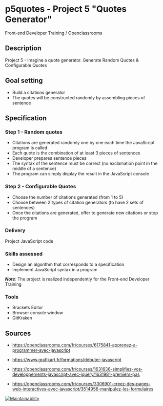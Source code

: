 # p5quotes - Project 5 "Quotes Generator"

Front-end Developer Training / Openclassrooms  

## Description

Project 5 - Imagine a quote generator. Generate Random Quotes & Configurable Quotes  

## Goal setting

* Build a citations generator
* The quotes will be constructed randomly by assembling pieces of sentence
  
## Specification
  
### Step 1 - Random quotes

* Citations are generated randomly one by one each time the JavaScript program is called
* Each quote is the combination of at least 3 pieces of sentences
* Developer prepares sentence pieces
* The syntax of the sentence must be correct (no exclamation point in the middle of a sentence)
* The program can simply display the result in the JavaScript console

### Step 2 - Configurable Quotes

* Choose the number of citations generated (from 1 to 5)
* Choose between 2 types of citation generators (to have 2 sets of sentences)
* Once the citations are generated, offer to generate new citations or stop the program
  
### Delivery
  
Project JavaScript code
  
### Skills assessed
  
* Design an algorithm that corresponds to a specification
* Implement JavaScript syntax in a program
  
***Note***: The project is realized independently for the Front-end Developer Training
  
### Tools
  
* Brackets Editor
* Browser console window
* GitKraken
  
## Sources
  
* <https://openclassrooms.com/fr/courses/6175841-apprenez-a-programmer-avec-javascript>
  
* <https://www.grafikart.fr/formations/debuter-javascript>  

* <https://openclassrooms.com/fr/courses/1631636-simplifiez-vos-developpements-javascript-avec-jquery/1631981-premiers-pas>

* <https://openclassrooms.com/fr/courses/3306901-creez-des-pages-web-interactives-avec-javascript/3514956-manipulez-les-formulaires>
  
[![Maintainability](https://api.codeclimate.com/v1/badges/5438c41caa6341113227/maintainability)](https://codeclimate.com/github/lana-rodion/p5quotes/maintainability)
